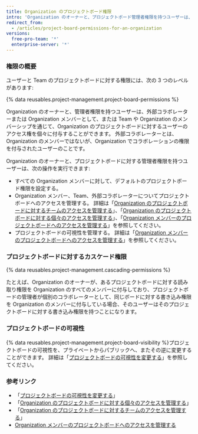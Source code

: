 ```yaml
---
title: Organization のプロジェクトボード権限
intro: 'Organization のオーナーと、プロジェクトボード管理者権限を持つユーザーは、Organization のプロジェクトボードに対する読み取り、書き込み、管理の各権限を誰が持つかをカスタマイズすることができます。'
redirect_from:
  - /articles/project-board-permissions-for-an-organization
versions:
  free-pro-team: '*'
  enterprise-server: '*'
---
```


### 権限の概要

ユーザーと Team のプロジェクトボードに対する権限には、次の 3 つのレベルがあります:

{% data reusables.project-management.project-board-permissions %}

Organization のオーナーと、管理者権限を持つユーザーは、外部コラボレーターまたは Organization メンバーとして、または Team や Organization のメンバーシップを通じて、Organization のプロジェクトボードに対するユーザーのアクセス権を個々に付与することができます。 外部コラボレーターとは、Organization のメンバーではないが、Organization でコラボレーションの権限を付与されたユーザーのことです。

Organization のオーナーと、プロジェクトボードに対する管理者権限を持つユーザーは、次の操作を実行できます:
- すべての Organization メンバーに対して、デフォルトのプロジェクトボード権限を設定する。
- Organization メンバー、Team、外部コラボレーターについてプロジェクトボードへのアクセスを管理する。 詳細は「[Organization のプロジェクトボードに対するチームのアクセスを管理する](/articles/managing-team-access-to-an-organization-project-board)」、「[Organization のプロジェクトボードに対する個々のアクセスを管理する](/articles/managing-an-individual-s-access-to-an-organization-project-board)」、「[Organization メンバーのプロジェクトボードへのアクセスを管理する](/articles/managing-access-to-a-project-board-for-organization-members)」を参照してください。
- プロジェクトボードの可視性を管理する。 詳細は「[Organization メンバーのプロジェクトボードへのアクセスを管理する](/articles/managing-access-to-a-project-board-for-organization-members)」を参照してください。

### プロジェクトボードに対するカスケード権限

{% data reusables.project-management.cascading-permissions %}

たとえば、Organization のオーナーが、あるプロジェクトボードに対する読み取り権限を Organization のすべてのメンバーに付与しており、プロジェクトボードの管理者が個別のコラボレーターとして、同じボードに対する書き込み権限を Organization のメンバーに付与している場合、そのユーザーはそのプロジェクトボードに対する書き込み権限を持つことになります。

### プロジェクトボードの可視性

{% data reusables.project-management.project-board-visibility %}プロジェクトボードの可視性を、プライベートからパブリックへ、またその逆に変更することができます。 詳細は「[プロジェクトボードの可視性を変更する](/articles/changing-project-board-visibility)」を参照してください。

### 参考リンク

- 「[プロジェクトボードの可視性を変更する](/articles/changing-project-board-visibility)」
- 「[Organization のプロジェクトボードに対する個々のアクセスを管理する](/articles/managing-an-individual-s-access-to-an-organization-project-board)」
- 「[Organization のプロジェクトボードに対するチームのアクセスを管理する](/articles/managing-team-access-to-an-organization-project-board)」
- [Organization メンバーのプロジェクトボードへのアクセスを管理する](/articles/managing-access-to-a-project-board-for-organization-members)
